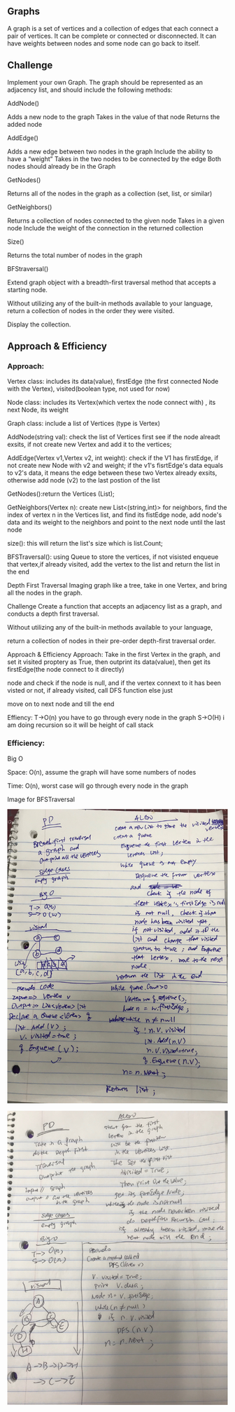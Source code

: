 ## Graphs
A graph is a set of vertices and a collection of edges that each connect a pair of vertices. It can be complete or connected or disconnected. It can have weights between nodes and some node can go back to itself.

## Challenge
Implement your own Graph. The graph should be represented as an adjacency list, and should include the following methods:

AddNode()

Adds a new node to the graph Takes in the value of that node Returns the added node

AddEdge()

Adds a new edge between two nodes in the graph Include the ability to have a “weight” Takes in the two nodes to be connected by the edge Both nodes should already be in the Graph

GetNodes()

Returns all of the nodes in the graph as a collection (set, list, or similar)

GetNeighbors()

Returns a collection of nodes connected to the given node Takes in a given node Include the weight of the connection in the returned collection

Size()

Returns the total number of nodes in the graph

BFStraversal()

Extend graph object with a breadth-first traversal method that accepts a starting node.

Without utilizing any of the built-in methods available to your language, return a collection of nodes in the order they were visited.

Display the collection.

## Approach & Efficiency
### Approach:
Vertex class: includes its data(value), firstEdge (the first connected Node with the Vertex), visited(boolean type, not used for now)

Node class: includes its Vertex(which vertex the node connect with) , its next Node, its weight

Graph class: include a list of Vertices (type is Vertex)

AddNode(string val): check the list of Vertices first see if the node alreadt exsits, if not create new Vertex and add it to the vertices;

AddEdge(Vertex v1,Vertex v2, int weight): check if the V1 has firstEdge, if not create new Node with v2 and weight; if the v1's fisrtEdge's data equals to v2's data, it means the edge between these two Vertex already exsits, otherwise add node (v2) to the last postion of the list

GetNodes():return the Vertices (List);

GetNeighbors(Vertex n): create new List<(string,int)> for neighbors, find the index of vertex n in the Vertices list, and find its fistEdge node, add node's data and its weight to the neighbors and point to the next node until the last node

size(): this will return the list's size which is list.Count;

BFSTraversal(): using Queue to store the vertices, if not visisted enqueue that vertex,if already visited, add the vertex to the list and return the list in the end

Depth First Traversal
Imaging graph like a tree, take in one Vertex, and bring all the nodes in the graph.

Challenge
Create a function that accepts an adjacency list as a graph, and conducts a depth first traversal.

Without utilizing any of the built-in methods available to your language,

return a collection of nodes in their pre-order depth-first traversal order.

Approach & Efficiency
Approach: Take in the first Vertex in the graph, and set it visited proptery as True, then outprint its data(value), then get its firstEdge(the node connect to it directly)

node and check if the node is null, and if the vertex connext to it has been visted or not, if already visited, call DFS function else just

move on to next node and till the end

Effiency: T->O(n) you have to go through every node in the graph S->O(H) i am doing recursion so it will be height of call stack

### Efficiency:
Big O

Space: O(n), assume the graph will have some numbers of nodes

Time: O(n), worst case will go through every node in the graph

Image for BFSTraversal

![bfs](../../../Assets/ff.jpeg)


![dfs](../../../Assets/DFS.jpeg)